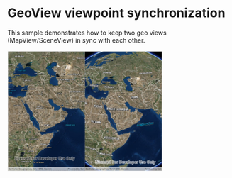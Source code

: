 # GeoView viewpoint synchronization

This sample demonstrates how to keep two geo views (MapView/SceneView) in sync with each other.

<img src="GeoViewSync.jpg" width="350"/>
